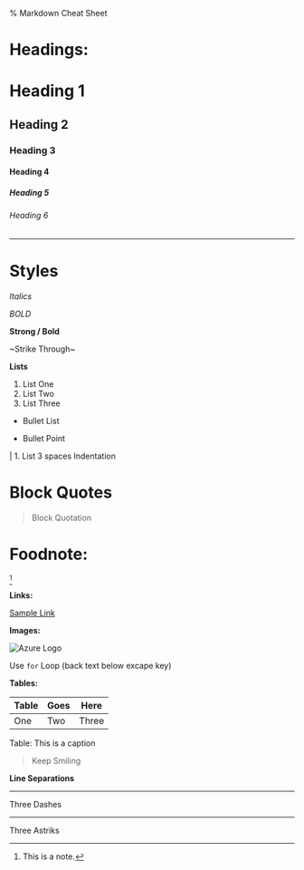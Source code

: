 % Markdown Cheat Sheet

# Headings:

# Heading 1
## Heading 2
### Heading 3
#### Heading 4
##### Heading 5
###### Heading 6


---

# Styles

_Italics_

*BOLD*

**Strong / Bold**

~Strike Through~


**Lists**

1. List One
2. List Two
3. List Three

* Bullet List
- Bullet Point

|   1. List 3 spaces Indentation

# Block Quotes

> Block Quotation 

# Foodnote:

[^Note]

[^Note]: This is a note.

**Links:**

[Sample Link](https://samplelink.com)

**Images:**

![Azure Logo](https://estradaci.com/wp-content/uploads/2018/05/Azure-Logo-1024x752.jpg)

Use `for` Loop (back text below excape key)

**Tables:**

|Table|Goes|Here|
|---|---|---|
|One|Two|Three|

Table: This is a caption


>Keep Smiling



**Line Separations**

--- 
Three Dashes

***
Three Astriks 
